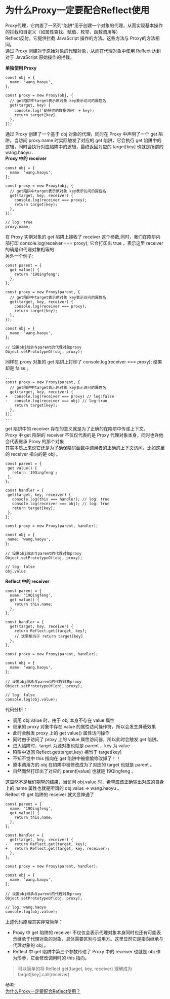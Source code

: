 # 为什么Proxy一定要配合Reflect使用
Proxy代理，它内置了一系列”陷阱“用于创建一个对象的代理，从而实现基本操作的拦截和自定义（如属性查找、赋值、枚举、函数调用等）  
Reflect反射，它提供拦截 JavaScript 操作的方法。这些方法与 Proxy的方法相同。  
通过 Proxy 创建对于原始对象的代理对象，从而在代理对象中使用 Reflect 达到对于 JavaScript 原始操作的拦截。  

**单独使用 Proxy**  
```
const obj = {
  name: 'wang.haoyu',
};

const proxy = new Proxy(obj, {
  // get陷阱中target表示原对象 key表示访问的属性名
  get(target, key) {
    console.log('劫持你的数据访问' + key);
    return target[key]
  },
});
```
通过 Proxy 创建了一个基于 obj 对象的代理，同时在 Proxy 中声明了一个 get 陷阱。当访问 proxy.name 时实际触发了对应的 get 陷阱，它会执行 get 陷阱中的逻辑，同时会执行对应陷阱中的逻辑，最终返回对应的 target[key] 也就是所谓的 wang.haoyu .   
**Proxy 中的 receiver**  
```
const obj = {
  name: 'wang.haoyu',
};

const proxy = new Proxy(obj, {
  // get陷阱中target表示原对象 key表示访问的属性名
  get(target, key, receiver) {
    console.log(receiver === proxy);
    return target[key];
  },
});

// log: true
proxy.name;
```
在 Proxy 实例对象的 get 陷阱上接收了 receiver 这个参数,同时，我们在陷阱内部打印 console.log(receiver === proxy); 它会打印出 true ，表示这里 receiver 的确是和代理对象相等的  
另外一个例子:  
```
const parent = {
  get value() {
    return '19Qingfeng';
  },
};

const proxy = new Proxy(parent, {
  // get陷阱中target表示原对象 key表示访问的属性名
  get(target, key, receiver) {
    console.log(receiver === proxy);
    return target[key];
  },
});

const obj = {
  name: 'wang.haoyu',
};

// 设置obj继承与parent的代理对象proxy
Object.setPrototypeOf(obj, proxy);
```
同样在 proxy 对象的 get 陷阱上打印了 console.log(receiver === proxy); 结果却是 false 。  
```
...
const proxy = new Proxy(parent, {
  // get陷阱中target表示原对象 key表示访问的属性名
  get(target, key, receiver) {
+   console.log(receiver === proxy) // log:false
-   console.log(receiver === obj) // log:true
    return target[key];
  },
});
...
```
get 陷阱中的 receiver 存在的意义就是为了正确的在陷阱中传递上下文。  
 Proxy 中 get 陷阱的 receiver 不仅仅代表的是 Proxy 代理对象本身，同时也许他会代表继承 Proxy 的那个对象  
 其实本质上来说它还是为了确保陷阱函数中调用者的正确的上下文访问，比如这里的 receiver 指向的是 obj 。  
 ```
 const parent = {
  get value() {
    return '19Qingfeng';
  },
};

const handler = {
  get(target, key, receiver) {
    console.log(this === handler); // log: true
    console.log(receiver === obj); // log: true
    return target[key];
  },
};

const proxy = new Proxy(parent, handler);

const obj = {
  name: 'wang.haoyu',
};

// 设置obj继承与parent的代理对象proxy
Object.setPrototypeOf(obj, proxy);

// log: false
obj.value
```
**Reflect 中的 receiver**  
```
const parent = {
  name: '19Qingfeng',
  get value() {
    return this.name;
  },
};

const handler = {
  get(target, key, receiver) {
    return Reflect.get(target, key);
    // 这里相当于 return target[key]
  },
};

const proxy = new Proxy(parent, handler);

const obj = {
  name: 'wang.haoyu',
};

// 设置obj继承与parent的代理对象proxy
Object.setPrototypeOf(obj, proxy);

// log: false
console.log(obj.value);
```
代码分析：  
- 调用 obj.value 时，由于 obj 本身不存在 value 属性
- 继承的 proxy 对象中存在 value 的属性访问操作符，所以会发生屏蔽效果
- 此时会触发 proxy 上的 get value() 属性访问操作
- 同时由于访问了 proxy 上的 value 属性访问器，所以此时会触发 get 陷阱。
- 进入陷阱时，target 为源对象也就是 parent ，key 为 value 
- 陷阱中返回 Reflect.get(target,key) 相当于 target[key]
- 不知不觉中 this 指向在 get 陷阱中被偷偷修改掉了！！
- 原本调用方的 obj 在陷阱中被修改成为了对应的 target 也就是 parent 。
- 自然而然打印出了对应的 parent[value] 也就是 19Qingfeng 。

这显然不是我们期望的结果，当访问 obj.value 时，希望应该正确输出对应的自身上的 name 属性也就是所谓的 obj.value => wang.haoyu 。    
Relfect 中 get 陷阱的 receiver 就大显神通了
```
const parent = {
  name: '19Qingfeng',
  get value() {
    return this.name;
  },
};

const handler = {
  get(target, key, receiver) {
-   return Reflect.get(target, key);
+   return Reflect.get(target, key, receiver);
  },
};

const proxy = new Proxy(parent, handler);

const obj = {
  name: 'wang.haoyu',
};

// 设置obj继承与parent的代理对象proxy
Object.setPrototypeOf(obj, proxy);

// log: wang.haoyu
console.log(obj.value);
```
上述代码原理其实非常简单：  
-  Proxy 中 get 陷阱的 receiver 不仅仅会表示代理对象本身同时也还有可能表示继承于代理对象的对象，具体需要区别与调用方。这里显然它是指向继承与代理对象的 obj 。
-  Reflect 中 get 陷阱中第三个参数传递了 Proxy 中的 receiver 也就是 obj 作为形参，它会修改调用时的 this 指向。

> 可以简单的将 Reflect.get(target, key, receiver) 理解成为 target[key].call(receiver)


参考:  
[为什么Proxy一定要配合Reflect使用？](https://mp.weixin.qq.com/s/A1uRq0XwhZPRIZetrEFM0g)